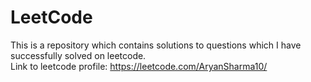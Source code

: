 # LeetCode
This is a repository which contains solutions to questions which I have successfully solved on leetcode. <br>
Link to leetcode profile: https://leetcode.com/AryanSharma10/
